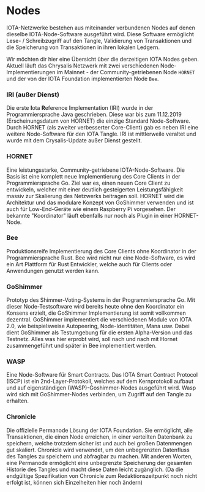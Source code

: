 <!--
---article_info
title: Nodes
author: [huhn]
reviews: [CrashOverride, Doenermaker]
---
-->

# Nodes

IOTA-Netzwerke bestehen aus miteinander verbundenen Nodes auf denen dieselbe IOTA-Node-Software ausgeführt wird. Diese Software ermöglicht Lese- / Schreibzugriff auf den Tangle,  Validierung von Transaktionen und die Speicherung von Transaktionen in ihren lokalen Ledgern.

Wir möchten dir hier eine Übersicht über die derzeitigen IOTA Nodes geben. Aktuell läuft das Chrysalis Netzwerk mit zwei verschiedenen Node-Implementierungen im Mainnet - der Community-getriebenen Node `HORNET` und der von der IOTA Foundation implementierten Node `Bee`.

### IRI (außer Dienst)
Die erste **I**ota **R**eference **I**mplementation (IRI) wurde in der Programmiersprache Java geschrieben. Diese war bis zum 11.12.2019 (Erscheinungsdatum von HORNET) die einzige Standard Node-Software. Durch HORNET (als zweiter verbesserter Core-Client) gab es neben IRI eine weitere Node-Software für den IOTA Tangle. IRI ist mittlerweile veraltet und wurde mit dem Crysalis-Update außer Dienst gestellt.   

### HORNET
Eine leistungsstarke, Community-getriebene IOTA-Node-Software. Die Basis ist eine komplett neue Implementierung des Core Clients in der Programmiersprache Go. Ziel war es, einen neuen Core Client zu entwickeln, welcher mit einer deutlich gesteigerten Leistungsfähigkeit massiv zur Skalierung des Netzwerks beitragen soll. HORNET wird die Architektur und das modulare Konzept von GoShimmer verwenden und ist auch für Low-End-Geräte wie einem Raspberry Pi vorgesehen.  Der bekannte "Koordinator" läuft ebenfalls nur noch als Plugin in einer HORNET-Node.

### Bee
Produktionsreife Implementierung des Core Clients ohne Koordinator in der Programmiersprache Rust. Bee wird nicht nur eine Node-Software, es wird ein Art Plattform für Rust Entwickler, welche auch für Clients oder Anwendungen genutzt werden kann.

### GoShimmer
Prototyp des Shimmer-Voting-Systems in der Programmiersprache Go. Mit dieser Node-Testsoftware wird bereits heute ohne den Koordinator ein Konsens erzielt, die GoShimmer Implementierung ist somit vollkommen dezentral.  GoShimmer implementiert die verschiedenen Module von IOTA 2.0, wie beispielsweise Autopeering, Node-Identitäten, Mana usw. Dabei dient GoShimmer als Testumgebung für die ersten Alpha-Version und das Testnetz. Alles was hier erprobt wird, soll nach und nach mit Hornet zusammengeführt und später in Bee implementiert werden.    

### WASP
Eine Node-Software für Smart Contracts. Das IOTA Smart Contract Protocol (ISCP) ist ein 2nd-Layer-Protokoll, welches auf dem Kernprotokoll aufbaut und auf eigenständigen (WASP)-Goshimmer-Nodes ausgeführt wird. Wasp wird sich mit GoShimmer-Nodes verbinden, um Zugriff auf den Tangle zu erhalten.

### Chronicle
Die offizielle Permanode Lösung der IOTA Foundation. Sie ermöglicht, alle Transaktionen, die einen Node erreichen, in einer verteilten Datenbank zu speichern, welche trotzdem sicher ist und auch bei großen Datenmengen gut skaliert. Chronicle wird verwendet, um den unbegrenzten Datenfluss des Tangles zu speichern und abfragbar zu machen. Mit anderen Worten, eine Permanode ermöglicht eine unbegrenzte Speicherung der gesamten Historie des Tangles und macht diese Daten leicht zugänglich. (Da die endgültige Spezifikation von Chronicle zum Redaktionszeitpunkt noch nicht erfolgt ist, können sich Einzelheiten hier noch ändern)
